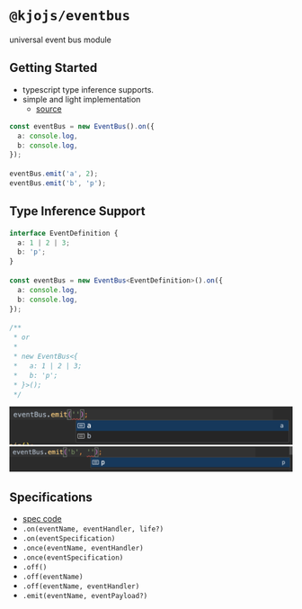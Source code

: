 # `@kjojs/eventbus`

universal event bus module

## Getting Started

- typescript type inference supports.
- simple and light implementation
    - [source](./src/EventBus.ts)

```ts
const eventBus = new EventBus().on({
  a: console.log,
  b: console.log,
});

eventBus.emit('a', 2);
eventBus.emit('b', 'p');
```

## Type Inference Support

```ts
interface EventDefinition {
  a: 1 | 2 | 3;
  b: 'p';
}

const eventBus = new EventBus<EventDefinition>().on({
  a: console.log,
  b: console.log,
});

/**
 * or
 *
 * new EventBus<{
 *   a: 1 | 2 | 3;
 *   b: 'p';
 * }>();
 */
```

<img src="./assets/readme_typeinference_1.png" width="600">

<img src="./assets/readme_typeinference_2.png" width="600">

## Specifications

- [spec code](./src/EventBus.spec.ts)
- `.on(eventName, eventHandler, life?)`
- `.on(eventSpecification)`
- `.once(eventName, eventHandler)`
- `.once(eventSpecification)`
- `.off()`
- `.off(eventName)`
- `.off(eventName, eventHandler)`
- `.emit(eventName, eventPayload?)`
